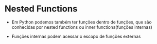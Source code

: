 # Nested Functions

- Em Python podemos também ter funções dentro de funções, que são conhecidas por
nested functions ou inner functions(funções internas)

- Funções internas podem acessar o escopo de funções externas
